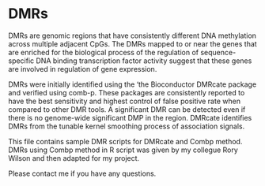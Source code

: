 # DMRs
DMRs are genomic regions that have consistently different DNA methylation across multiple adjacent CpGs. The DMRs mapped to or near the genes that are enriched for the biological process of the regulation of sequence-specific DNA binding transcription factor activity suggest that these genes are involved in regulation of gene expression.

DMRs were initially identified using the ‘the Bioconductor DMRcate package and verified using comb-p. These packages are consistently reported to have the best sensitivity and highest control of false positive rate when compared to other DMR tools. A significant DMR can be detected even if there is no genome-wide significant DMP in the region. DMRcate identifies DMRs from the tunable kernel smoothing process of association signals.

This file contains sample DMR scripts for DMRcate and Combp method. 
DMRs using Combp method in R script was given by my collegue Rory Wilson and then adapted for my project. 

Please contact me if you have any questions. 
